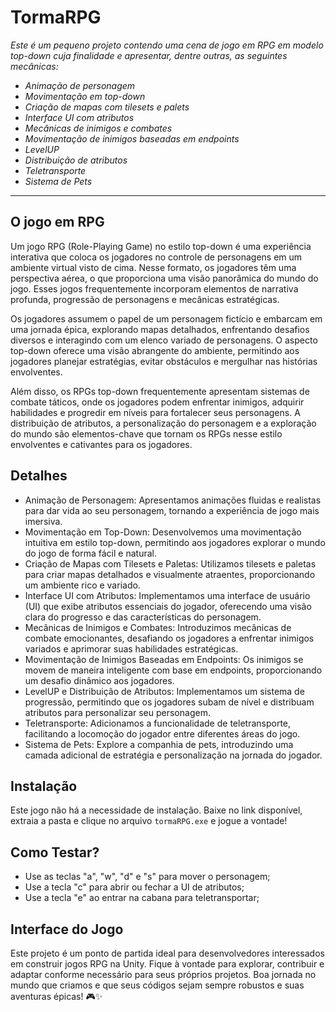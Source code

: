 # TormaRPG

<i>Este é um pequeno projeto contendo uma cena de jogo em RPG em modelo top-down cuja finalidade e apresentar, dentre outras, as seguintes mecânicas:
- Animação de personagem
- Movimentação em top-down
- Criação de mapas com tilesets e palets
- Interface UI com atributos
- Mecânicas de inimigos e combates
- Movimentação de inimigos baseadas em endpoints
- LevelUP
- Distribuição de atributos
- Teletransporte
- Sistema de Pets
</i>  
<hr>

## O jogo em RPG
Um jogo RPG (Role-Playing Game) no estilo top-down é uma experiência interativa que coloca os jogadores no controle de personagens em um ambiente virtual visto de cima. Nesse formato, os jogadores têm uma perspectiva aérea, o que proporciona uma visão panorâmica do mundo do jogo. Esses jogos frequentemente incorporam elementos de narrativa profunda, progressão de personagens e mecânicas estratégicas.

Os jogadores assumem o papel de um personagem fictício e embarcam em uma jornada épica, explorando mapas detalhados, enfrentando desafios diversos e interagindo com um elenco variado de personagens. O aspecto top-down oferece uma visão abrangente do ambiente, permitindo aos jogadores planejar estratégias, evitar obstáculos e mergulhar nas histórias envolventes.

Além disso, os RPGs top-down frequentemente apresentam sistemas de combate táticos, onde os jogadores podem enfrentar inimigos, adquirir habilidades e progredir em níveis para fortalecer seus personagens. A distribuição de atributos, a personalização do personagem e a exploração do mundo são elementos-chave que tornam os RPGs nesse estilo envolventes e cativantes para os jogadores.

## Detalhes
- Animação de Personagem: Apresentamos animações fluidas e realistas para dar vida ao seu personagem, tornando a experiência de jogo mais imersiva.
- Movimentação em Top-Down: Desenvolvemos uma movimentação intuitiva em estilo top-down, permitindo aos jogadores explorar o mundo do jogo de forma fácil e natural.
- Criação de Mapas com Tilesets e Paletas: Utilizamos tilesets e paletas para criar mapas detalhados e visualmente atraentes, proporcionando um ambiente rico e variado.
- Interface UI com Atributos: Implementamos uma interface de usuário (UI) que exibe atributos essenciais do jogador, oferecendo uma visão clara do progresso e das características do personagem.
- Mecânicas de Inimigos e Combates: Introduzimos mecânicas de combate emocionantes, desafiando os jogadores a enfrentar inimigos variados e aprimorar suas habilidades estratégicas.
- Movimentação de Inimigos Baseadas em Endpoints: Os inimigos se movem de maneira inteligente com base em endpoints, proporcionando um desafio dinâmico aos jogadores.
- LevelUP e Distribuição de Atributos: Implementamos um sistema de progressão, permitindo que os jogadores subam de nível e distribuam atributos para personalizar seu personagem.
- Teletransporte: Adicionamos a funcionalidade de teletransporte, facilitando a locomoção do jogador entre diferentes áreas do jogo.
- Sistema de Pets: Explore a companhia de pets, introduzindo uma camada adicional de estratégia e personalização na jornada do jogador.

## Instalação
Este jogo não há a necessidade de instalação. Baixe no link disponível, extraia a pasta e clique no arquivo `tormaRPG.exe` e jogue a vontade!

## Como Testar?
- Use as teclas "a", "w", "d" e "s" para mover o personagem;
- Use a tecla "c" para abrir ou fechar a UI de atributos;
- Use a tecla "e" ao entrar na cabana para teletransportar;

## Interface do Jogo


Este projeto é um ponto de partida ideal para desenvolvedores interessados em construir jogos RPG na Unity. Fique à vontade para explorar, contribuir e adaptar conforme necessário para seus próprios projetos. Boa jornada no mundo que criamos e que seus códigos sejam sempre robustos e suas aventuras épicas! 🎮✨
